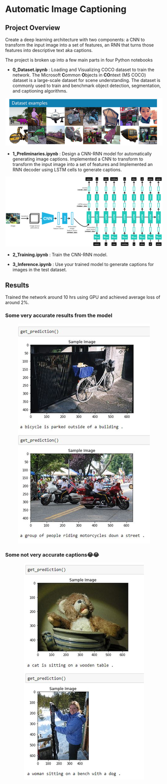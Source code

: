 # Automatic Image Captioning 

## Project Overview

Create a deep learning architecture with two components: a CNN to transform the input image into a set of features, an RNN that turns those features into descriptive text aka captions. 

The project is broken up into a few main parts in four Python notebooks

- __0_Dataset.ipynb__ : Loading and Visualizing COCO dataset to train the network. The Microsoft **C**ommon **O**bjects in **CO**ntext (MS COCO) dataset is a large-scale dataset for scene understanding.  The dataset is commonly used to train and benchmark object detection, segmentation, and captioning algorithms.  

<p align="center">
  <img src="./images/coco-examples.jpg"/>
</p>

- __1_Preliminaries.ipynb__ : Design a CNN-RNN model for automatically generating image captions. Implemented a CNN to transform to transform the input image into a set of features and Implemented an RNN decoder using LSTM cells to generate captions. 

<p align="center">
  <img src="./images/encoder-decoder.png"/>
</p>

- __2_Training.ipynb__ : Train the CNN-RNN model. 

- __3_Inference.ipynb__ : Use your trained model to generate captions for images in the test dataset.

## Results
Trained the network around 10 hrs using GPU and achieved average loss of around 2%.

### Some very accurate results from the model
<p align="center">
  <img src="./images/5.JPG"/>
</p>

### Some not very accurate captions😂😂
<p align="center">
  <img src="./images/4.JPG"/>
</p>

